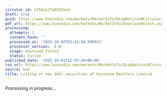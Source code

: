```yaml
---
circular_id: b756a11fa85815a9
draft: true
guid: https://www.bseindia.com/markets/MarketInfo/DispNoticesNCirculars.aspx?Noticeid={16DA9CE7-76D6-4E3C-A055-ADDCD9AB2A56}&noticeno=20251001-51&dt=10/01/2025&icount=51&totcount=83&flag=0
pdf_url: https://www.bseindia.com/markets/MarketInfo/DownloadAttach.aspx?id=20251001-51&attachedId=
processing:
  attempts: 1
  content_hash: ''
  processed_at: '2025-10-02T03:41:04.506933'
  processor_version: '2.0'
  stage: download_failed
  status: failed
published_date: '2025-10-01T12:59:28+00:00'
rss_url: https://www.bseindia.com/markets/MarketInfo/DispNoticesNCirculars.aspx?Noticeid={16DA9CE7-76D6-4E3C-A055-ADDCD9AB2A56}&noticeno=20251001-51&dt=10/01/2025&icount=51&totcount=83&flag=0
source: bse
title: Listing of new debt securities of Keystone Realtors Limited
---
```


Processing in progress...